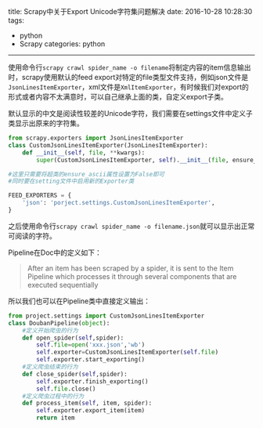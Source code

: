 title: Scrapy中关于Export Unicode字符集问题解决
date: 2016-10-28 10:28:30
tags:
- python
- Scrapy
categories: python
---

使用命令行`scrapy crawl spider_name -o filename`将制定内容的item信息输出时，scrapy使用默认的feed export对特定的file类型文件支持，例如json文件是`JsonLinesItemExporter`，xml文件是`XmlItemExporter`，有时候我们对export的形式或者内容不太满意时，可以自己继承上面的类，自定义export子类。

默认显示的中文是阅读性较差的Unicode字符，我们需要在settings文件中定义子类显示出原来的字符集。
<!--more-->
```python
from scrapy.exporters import JsonLinesItemExporter  
class CustomJsonLinesItemExporter(JsonLinesItemExporter):  
    def __init__(self, file, **kwargs):  
        super(CustomJsonLinesItemExporter, self).__init__(file, ensure_ascii=False, **kwargs)

#这里只需要将超类的ensure_ascii属性设置为False即可
#同时要在setting文件中启用新的Exporter类

FEED_EXPORTERS = {  
    'json': 'porject.settings.CustomJsonLinesItemExporter',  
}  
```

之后使用命令行`scrapy crawl spider_name -o filename.json`就可以显示出正常可阅读的字符。

Pipeline在Doc中的定义如下：
>After an item has been scraped by a spider, it is sent to the Item Pipeline which processes it through several components that are executed sequentially


所以我们也可以在Pipeline类中直接定义输出：

```python
from project.settings import CustomJsonLinesItemExporter
class DoubanPipeline(object):
	#定义开始爬虫的行为
	def open_spider(self,spider):
		self.file=open('xxx.json','wb')
		self.exporter=CustomJsonLinesItemExporter(self.file)
		self.exporter.start_exporting()
	#定义爬虫结束的行为
	def close_spider(self,spider):
		self.exporter.finish_exporting()
		self.file.close()
	#定义爬虫过程中的行为
	def process_item(self, item, spider):
		self.exporter.export_item(item)
		return item
```